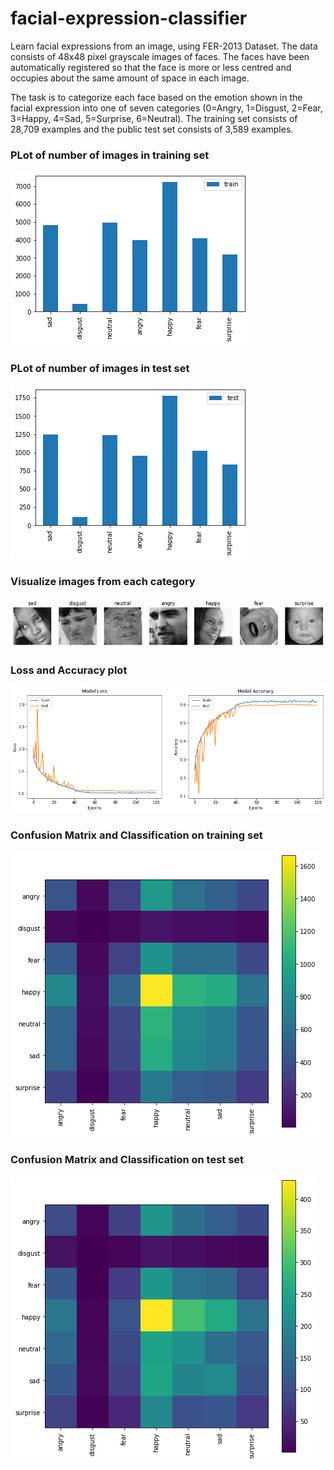 # facial-expression-classifier
Learn facial expressions from an image, using FER-2013 Dataset.
The data consists of 48x48 pixel grayscale images of faces. The faces have been automatically registered so that the face is more or less centred and occupies about the same amount of space in each image.

The task is to categorize each face based on the emotion shown in the facial expression into one of seven categories (0=Angry, 1=Disgust, 2=Fear, 3=Happy, 4=Sad, 5=Surprise, 6=Neutral). The training set consists of 28,709 examples and the public test set consists of 3,589 examples.

### PLot of number of images in training set
![alt text](/images/images_in_train.png)

### PLot of number of images in test set
![alt text](/images/images_in_test.png)

### Visualize images from each category
![alt text](/images/visualize_data.png)

### Loss and Accuracy plot
![alt text](/images/prediction.png)

### Confusion Matrix and Classification on training set
![alt text](/images/Confusion_Matrix_training.png)


### Confusion Matrix and Classification on test set
![alt text](/images/Confusion_Matrix_test.png)
